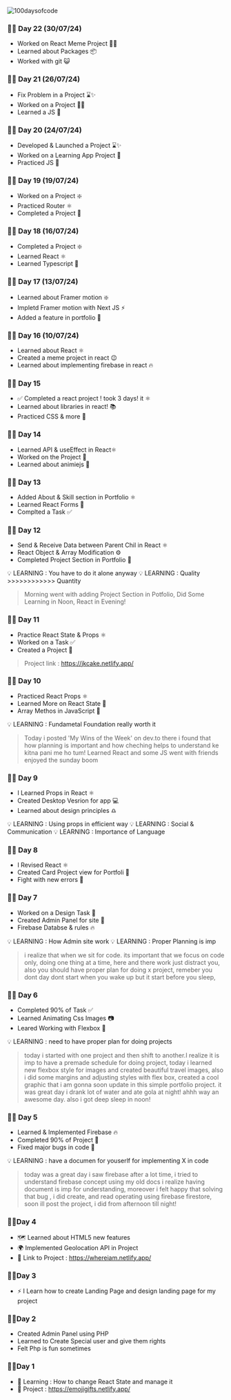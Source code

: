 ![100daysofcode](https://github.com/developedbyjk/100daysofcode/assets/71823598/1b5a9ac2-5d21-4fe3-a1f1-30abcb4f2d69)

### 🧑‍💻 Day 22 (30/07/24)

- Worked on React Meme Project 🧑‍💻
- Learned about Packages 📦
- Worked with git 😺


### 🧑‍💻 Day 21 (26/07/24)

- Fix Problem in a Project ⌛✨
- Worked on a Project 🧑‍💻
- Learned a JS 🌱


### 🧑‍💻 Day 20 (24/07/24)

- Developed & Launched a Project ⌛✨
- Worked on a Learning App Project 📝
- Practiced JS 🌱

### 🧑‍💻 Day 19 (19/07/24)

- Worked on a Project ❇️
- Practiced Router ⚛️
- Completed a Project 💾

### 🧑‍💻 Day 18 (16/07/24)
- Completed a Project ❇️
- Learned React ⚛️
- Learned Typescript 💾

### 🧑‍💻 Day 17 (13/07/24)
- Learned about Framer motion ❇️
- Impletd Framer motion with Next JS ⚡
- Added a feature in portfolio 🧪


### 🧑‍💻 Day 16 (10/07/24)
- Learned about React ⚛️
- Created a meme project in react 😉 
- Learned about implementing firebase in react 🔥



### 🧑‍💻 Day 15
- ✅ Completed a react project !  took 3 days! it ⚛️
- Learned about libraries in react! 📚
- Practiced CSS & more 🚓

### 🧑‍💻 Day 14
- Learned API & useEffect in React⚛️
- Worked on the Project 🧩
- Learned about animiejs 👀


### 🧑‍💻 Day 13
- Added About & Skill section in Portfolio ⚛️
- Learned React Forms 🧩
- Complted a Task ✅


### 🧑‍💻 Day 12

- Send & Receive Data between Parent Chil in React ⚛️
- React Object & Array Modification ⚙️
- Completed Project Section in Portfolio 💼

💡 LEARNING : You have to do it alone anyway
💡 LEARNING : Quality >>>>>>>>>>>> Quantity

> Morning went with adding Project Section in Potfolio, Did Some Learning in Noon, React in Evening! 

### 🧑‍💻  Day 11
- Practice React State & Props ⚛️
- Worked on a Task ✅
- Created a Project 🧩

> Project link : https://jkcake.netlify.app/

### 🧑‍💻  Day 10

- Practiced React Props ⚛️
- Learned More on React State 🤖
- Array Methos in JavaScript 🫳
  

💡 LEARNING : Fundametal Foundation really worth it

> Today i posted 'My Wins of the Week' on dev.to there i found that how planning is important and how cheching helps to understand ke kitna pani me ho tum! Learned React and some JS went with friends enjoyed the sunday boom


### 🧑‍💻  Day 9 

- I Learned Props in React ⚛️
- Created Desktop Vesrion for app 💻
- Learned about design principles ♎


💡 LEARNING : Using props in efficient way
💡 LEARNING : Social & Communication
💡 LEARNING : Importance of Language 


### 🧑‍💻 Day 8

- I Revised React ⚛️
- Created Card Project view for Portfoli 💼
- Fight with new errors 🐞

### 🧑‍💻 Day 7

- Worked on a Design Task 🎇
- Created Admin Panel for site 🤠
- Firebase Databse & rules 🔥

💡 LEARNING : How Admin site work
💡 LEARNING : Proper Planning is imp

> i realize that when we sit for code. its important that we focus on code only, doing one thing at a time, here and there work just distract you, also you should have proper plan for doing x project, remeber you dont day dont start when you wake up but it start before you sleep,



### 🧑‍💻 Day 6

- Completed 90% of Task ✅
- Learned Animating Css Images 📷
- Leared Working with Flexbox 📒

💡 LEARNING : need to have proper plan for doing projects

> today i started with one project and then shift to another.I realize it is imp to have a premade schedule for doing project, today i learned new flexbox style for images and created beautiful travel images, also i did some margins and adjusting styles with flex box, created a cool graphic that i am gonna soon update in this simple portfolio project. it was great day i drank lot of water and ate gola at night! ahhh way an awesome day. also i got deep sleep in noon! 
 

### 🧑‍💻 Day 5 

- Learned & Implemented Firebase 🔥
- Completed 90% of Project 💎
- Fixed major bugs in code 🔨

💡 LEARNING : have a documen for youserlf for implementing X in code 

  
> today was a great day i saw firebase after a lot time, i tried to understand firebase concept using my old docs i realize having document is imp for understanding, moreover i felt happy that solving that bug , i did create, and read operating using firebase firestore, soon ill post the project, i did from afternoon till night!


### 🧑‍💻Day 4 

- 🗺️ Learned about HTML5 new features
- 🌍 Implemented Geolocation API in Project 
- 🔗 Link to Project : https://whereiam.netlify.app/


### 🧑‍💻Day 3 

- ⚡ I Learn how to create Landing Page and design landing page for my project



### 🧑‍💻Day 2 

- Created Admin Panel using PHP
- Learned to Create Special user and give them rights
- Felt Php is fun sometimes


### 🧑‍💻Day 1 

- 🧠 Learning : How to change React State and manage it
- 🧩 Project : https://emojigifts.netlify.app/











